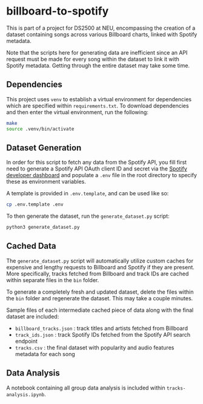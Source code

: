 # billboard-to-spotify

This is part of a project for DS2500 at NEU, encompassing the creation of a dataset containing songs
across various Billboard charts, linked with Spotify metadata.

Note that the scripts here for generating data are inefficient since an API request must be made for
every song within the dataset to link it with Spotify metadata. Getting through the entire dataset
may take some time.

## Dependencies

This project uses `venv` to establish a virtual environment for dependencies which are specified
within `requirements.txt`. To download dependencies and then enter the virtual environment, run the
following:

```bash
make
source .venv/bin/activate
```

## Dataset Generation

In order for this script to fetch any data from the Spotify API, you fill first need to generate a
Spotify API OAuth client ID and secret via the [Spotify developer
dashboard](https://developer.spotify.com/dashboard/) and populate a `.env` file in the root
directory to specify these as environment variables.

A template is provided in `.env.template`, and can be used like so:

```bash
cp .env.template .env
```

To then generate the dataset, run the `generate_dataset.py` script:

```bash
python3 generate_dataset.py
```

## Cached Data

The `generate_dataset.py` script will automatically utilize custom caches for expensive and lengthy
requests to Billboard and Spotify if they are present. More specifically, tracks fetched from
Billboard and track IDs are cached within separate files in the `bin` folder.

To generate a completely fresh and updated dataset, delete the files within the `bin` folder and
regenerate the dataset. This may take a couple minutes.

Sample files of each intermediate cached piece of data along with the final dataset are included:

- `billboard_tracks.json` : track titles and artists fetched from Billboard
- `track_ids.json` : track Spotify IDs fetched from the Spotify API search endpoint
- `tracks.csv` : the final dataset with popularity and audio features metadata for each song

## Data Analysis

A notebook containing all group data analysis is included within `tracks-analysis.ipynb`.
